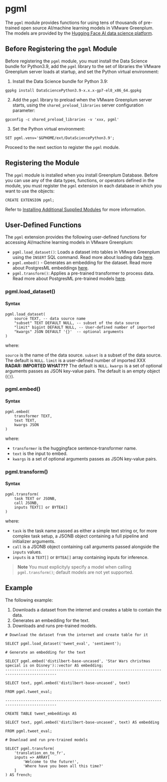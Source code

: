 # pgml

The `pgml` module provides functions for using tens of thousands of pre-trained open source AI/machine learning models in VMware Greenplum. The models are provided by the [Hugging Face AI data science platform](https://huggingface.co/). 

## <a id="prereqs"></a>Before Registering the `pgml` Module

Before registering the `pgml` module, you must install the Data Science bundle for Python3.9, add the `pgml` library to the set of libraries the VMware Greenplum server loads at startup, and set the Python virtual environment:

1. Install the Data Science bundle for Python 3.9:

```
gppkg install DataSciencePython3.9-x.x.x-gp7-el8_x86_64.gppkg 
```

2. Add the `pgml` library to preload when the VMware Greenplum server starts, using the `shared_preload_libraries` server configuration parameter:

```
gpconfig -c shared_preload_libraries -v 'xxx, pgml' 
```

3. Set the Python virtual environment:

```
SET pgml.venv='$GPHOME/ext/DataSciencePython3.9';
```

Proceed to the next section to register the `pgml` module.

## <a id="install_register"></a>Registering the Module

The `pgml` module is installed when you install Greenplum Database. Before you can use any of the data types, functions, or operators defined in the module, you must register the `pgml` extension in each database in which you want to use the objects:

```
CREATE EXTENSION pgml;
```

Refer to [Installing Additional Supplied Modules](../../install_guide/install_modules.html) for more information.

## <a id="UDF_summary"></a>User-Defined Functions

The `pgml` extension provides the following user-defined functions for accessing AI/machine learning models in VMware Greenplum:

- `pgml.load_dataset()`: Loads a dataset into tables in VMware Greenplum using the  `INSERT` SQL command. Read more about loading data [here](https://postgresml.org/docs/guides/transformers/fine_tuning#header-2).
- `pgml.embed()` - Generates an embedding for the dataset. Read more about PostgresML embeddings [here](https://postgresml.org/docs/guides/transformers/embeddings). 
- `pgml.transform()`: Applies a pre-trained transformer to process data. Read more about PostgresML pre-trained models [here](https://postgresml.org/docs/guides/transformers/pre_trained_models).

### <a id="pgml_load_dataset"></a>pgml.load_dataset()

#### Syntax

```
pgml.load_dataset( 
	source TEXT, -- data source name 
	"subset" TEXT DEFAULT NULL, -- subset of the data source 
	"limit" bigint DEFAULT NULL, -- User-defined number of imported  
	"kwargs" JSON DEFAULT '{}'  -- optional arguments
)
```

where:

`source` is the name of the data source.
`subset` is a subset of the data source. The default is `NULL`. 
`limit` is a user-defined number of imported XXX  **RADAR: IMPORTED WHAT???** The default is `NULL`.
`kwargs` is a set of optional arguments passes as JSON key-value pairs. The default is an empty object (`{}`).


### <a id="pgml_embed"></a>pgml.embed()

#### Syntax

```
pgml.embed(
    transformer TEXT, 
    text TEXT,
    kwargs JSON
)
```

where: 

- `transformer` is the huggingface sentence-transformer name.
- `text` is the input to embed.
- `kwargs` is a set of optional arguments passes as JSON key-value pairs.

### <a id="pgml_transform"></a>pgml.transform()

#### Syntax

```
pgml.transform(
    task TEXT or JSONB, 
    call JSONB,
    inputs TEXT[] or BYTEA[]
)
```

where: 

- `task` is the task name passed as either a simple text string or, for more complex task setup, a JSONB object containing a full pipeline and initializer arguments.
- `call` is a JSONB object containing call arguments passed alongside the `inputs` values.
- `inputs` is a `TEXT[]` or `BYTEA[]` array containing inputs for inference. 

>**Note**
>You must explicityly specify a model when calling `pgml.transform()`; default models are not yet supported.

## <a id="Example"></a>Example

The following example:

1. Downloads a dataset from the internet and creates a table to contain the data.
2. Generates an embedding for the text.
3. Downloads and runs pre-trained models.

```
# Download the dataset from the internet and create table for it

SELECT pgml.load_dataset('tweet_eval', 'sentiment'); 

# Generate an embedding for the text 

SELECT pgml.embed('distilbert-base-uncased', 'Star Wars christmas special is on Disney')::vector AS embedding; 
--------------------------------------------------------------------------------------------- 

SELECT text, pgml.embed('distilbert-base-uncased', text) 

FROM pgml.tweet_eval; 

--------------------------------------------------------------------------------------------- 

CREATE TABLE tweet_embeddings AS 

SELECT text, pgml.embed('distilbert-base-uncased', text) AS embedding 

FROM pgml.tweet_eval; 

# Download and run pre-trained models

SELECT pgml.transform( 
    'translation_en_to_fr', 
    inputs => ARRAY[ 
        'Welcome to the future!', 
        'Where have you been all this time?' 
    ] 
) AS french; 
```
